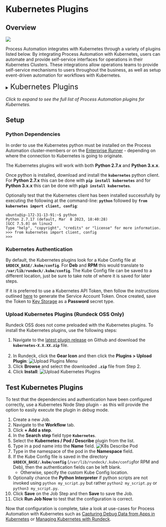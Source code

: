 # Kubernetes Plugins

## Overview

![](@assets/img/kubernetes-icon.png)

Process Automation integrates with Kubernetes through a variety of plugins listed below.
By integrating Process Automation with Kubernetes, users can automate and provide self-service interfaces for operations in their Kubernetes Clusters.
These integrations allow operations teams to provide self-service mechanisms to users throughout the business, as well as setup event-driven automation for workflows with Kubernetes.

<details><summary> <font size="5">Kubernetes Plugins</font>
</summary>

|Plugin Name| Plugin Type| Description|
|:---------------------------------------------------------|:---------------------------------------------------------:|:---------------------------------------------------------|
|[**Deployment Create**](/manual/node-steps/kubernetes-deployment-plugins)|Node Step|Create a Deployment.|
</details>
<br>
<em>Click to expand to see the full list of Process Automation plugins for Kubernetes.</em>

## Setup

### Python Dependencies

In order to use the Kubernetes python must be installed on the Process Automation cluster-members or on the [Enterprise Runner](/administration/runner/runner-intro) - depending on where the
connection to Kubernetes is going to originate.  

The Kubernetes plugins will work with both **Python 2.7.x** and **Python 3.x.x**.

Once python is installed, download and install the **`kubernetes`** python client.  For **Python 2.7.x** this can be done with **`pip install kubernetes`** and for **Python 3.x.x** this can be
done with **`pip3 install kubernetes`**.

Optionally test that the Kubernetes client has been installed successfully by executing the following at the command-line: **`python`** followed by **`from kubernetes import client, config`**:

```
ubuntu@ip-172-31-13-91:~$ python
Python 2.7.17 (default, Mar  8 2023, 18:40:28) 
[GCC 7.5.0] on linux2
Type "help", "copyright", "credits" or "license" for more information.
>>> from kubernetes import client, config
>>>
```

### Kubernetes Authentication

By default, the Kubernetes plugins look for a Kube Config file at **`$RDECK_BASE/.kube/config`**.  For **Deb** and **RPM** this would translate to **`/var/lib/rundeck/.kube/config`**.
The Kube Config file can be saved to a different location, just be sure to take note of where it is saved for later steps.

If it is preferred to use a Kubernetes API Token, then follow the instructions outlined [here](https://www.cncf.io/blog/2020/07/31/kubernetes-rbac-101-authentication/) to generate the Service Account Token.
Once created, save the Token to [Key Storage](/manual/system-configs.html#key-storage) as a **Password** secret type.

### Upload Kubernetes Plugins (Rundeck OSS Only)

Rundeck OSS does not come preloaded with the Kubernetes plugins. To install the Kubernetes plugins, use the following steps:

1. Navigate to the [latest plugin release](https://github.com/rundeck-plugins/kubernetes/releases/latest) on Github and download the **`kubernetes-X.X.XX.zip`** file.<br><br>
2. In Rundeck, click the **Gear Icon** and then click the **Plugins > Upload Plugin**:
   ![Upload Plugins Menu](@assets/img/upload-plugins-menu.png)
3. Click **Browse** and select the downloaded **`.zip`** file from Step 2.
4. Click **Install**:
   ![Upload Kubernetes Plugins](@assets/img/upload-k8s-plugins.png)

## Test Kubernetes Plugins

To test that the dependencies and authentication have been configured correctly, use a Kubernetes Node Step plugin - as this will provide the option to easily
execute the plugin in _debug_ mode.

1. Create a new Job.
2. Navigate to the **Workflow** tab.
3. Click **+ Add a step**.
4. In the **Search step** field type **`Kubernetes`**.
5. Select the **Kubernetes / Pod / Describe** plugin from the list.
6. Type in a pod name into the **Name** field.
![K8s Describe Pod](@assets/img/k8s-describe-pod.png)
7. Type in the namespace of the pod in the **Namespace** field.
8. If the Kube Config file is saved in the directory **`$RDECK_BASE/.kube/config`** (`/var/lib/rundeck/.kube/config`for RPM and Deb), then the authentication fields can be left blank.
   * Otherwise, specify the custom Kube Config location.
9. Optionally chance the **Python Interpreter** if python scripts are not invoked using `python my_script.py` but rather `python2 my_script.py` or `python3 my_script.py`.
10. Click **Save** on the Job Step and then **Save** to save the Job.
11. Click **Run Job Now** to test that the configuration is correct.

Now that configuration is complete, take a look at use-cases for Process Automation with Kubernetes such as 
[Capturing Debug Data from Apps in Kubernetes](/learning/solutions/automated-diagnostics/examples/k8s-app-debug-capture) 
or [Managing Kubernetes with Rundeck](/learning/howto/how2kube.html#managing-kubernetes-with-rundeck).







